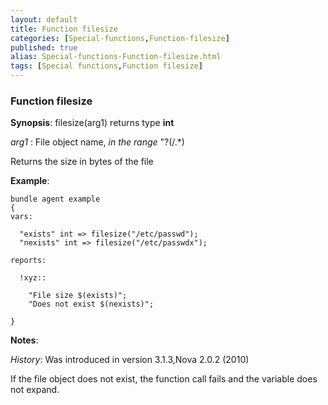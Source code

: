 ```yaml
---
layout: default
title: Function filesize
categories: [Special-functions,Function-filesize]
published: true
alias: Special-functions-Function-filesize.html
tags: [Special functions,Function filesize]
---
```


### Function filesize

**Synopsis**: filesize(arg1) returns type **int**

  
 *arg1* : File object name, *in the range* "?(/.\*)   

Returns the size in bytes of the file

**Example**:  
   

```cf3
bundle agent example
{     
vars:

  "exists" int => filesize("/etc/passwd");
  "nexists" int => filesize("/etc/passwdx");

reports:

  !xyz::

    "File size $(exists)";
    "Does not exist $(nexists)";

}
```

**Notes**:  
   

*History*: Was introduced in version 3.1.3,Nova 2.0.2 (2010)

If the file object does not exist, the function call fails and the
variable does not expand.
